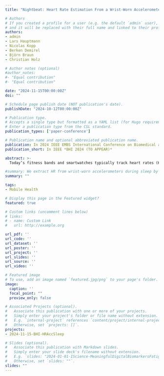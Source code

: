 ```yaml
---
title: "Nightbeat: Heart Rate Estimation From a Wrist-Worn Accelerometer During Sleep"

# Authors
# If you created a profile for a user (e.g. the default `admin` user), write the username (folder name) here 
# and it will be replaced with their full name and linked to their profile.
authors:
- admin
- Lars Hauptmann
- Nicolas Kopp
- Berken Demirel
- Björn Braun
- Christian Holz

# Author notes (optional)
#author_notes:
#- "Equal contribution"
#- "Equal contribution"

date: "2024-11-15T00:00:00Z"
doi: ""

# Schedule page publish date (NOT publication's date).
publishDate: "2024-10-12T00:00:00Z"

# Publication type.
# Accepts a single type but formatted as a YAML list (for Hugo requirements).
# Enter a publication type from the CSL standard.
publication_types: ['paper-conference']

# Publication name and optional abbreviated publication name.
publication: In 2024 IEEE EMBS International Conference on Biomedical and Health Informatics (BHI)
publication_short: In IEEE *BHI 2024 (TO APPEAR)*

abstract: >-
  Today’s fitness bands and smartwatches typically track heart rates (HR) using optical sensors. Large behavioral studies such as the UK Biobank use activity trackers without such optical sensors and thus lack HR data, which could reveal valuable health trends for the wider population. In this paper, we present the first dataset of wrist-worn accelerometer recordings and electrocardiogram references in uncontrolled at-home settings to investigate the recent promise of IMU-only HR estimation via ballistocardiograms. Our recordings are from 42 patients during the night, totaling 310 hours. We also introduce a frequency-based method to extract HR via curve tracing from IMU recordings while rejecting motion artifacts. Using our dataset, we analyze existing baselines and show that our method achieves a mean absolute error of 0.88 bpm—76% better than previous approaches. Our results validate the potential of IMU-only HR estimation as a key indicator of cardiac activity in existing longitudinal studies to discover novel health insights. Our dataset, Nightbeat-DB, and our source code are available on GitHub: https://github.com/eth-siplab/Nightbeat.

#summary: We extract HR from wrist-worn accelerometers during sleep by tracing HR curves in the frequncy domain. Our approach further includes motion artifact removal and simple post-processing to bring down the MAE to 0.88 BPM averaged across participants of our novel dataset.
summary: ""

tags:
- Mobile Health

# Display this page in the Featured widget?
featured: true

# Custom links (uncomment lines below)
# links:
# - name: Custom Link
#   url: http://example.org

url_pdf: ''
url_code: ''
url_dataset: ''
url_poster: ''
url_project: ''
url_slides: ''
url_source: ''
url_video: ''

# Featured image
# To use, add an image named `featured.jpg/png` to your page's folder. 
image:
  caption: ''
  focal_point: ""
  preview_only: false

# Associated Projects (optional).
#   Associate this publication with one or more of your projects.
#   Simply enter your project's folder or file name without extension.
#   E.g. `internal-project` references `content/project/internal-project/index.md`.
#   Otherwise, set `projects: []`.
projects:
- 2024-11-15-BHI-HRAccSleep

# Slides (optional).
#   Associate this publication with Markdown slides.
#   Simply enter your slide deck's filename without extension.
#   E.g. `slides: "2024-01-01-IScience-MeaningfulDigitalBiomarkersFatigue"` references `content/slides/2024-01-01-IScience-MeaningfulDigitalBiomarkersFatigue/index.md`.
#   Otherwise, set `slides: ""`.
slides: ""
---
```

